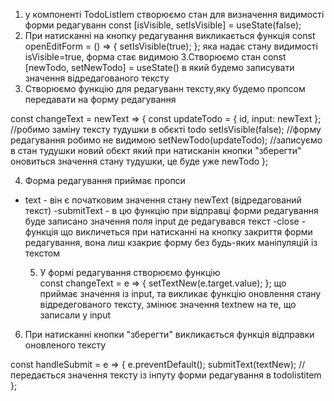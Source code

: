 1. у компоненті TodoListIem створюємо стан для визначення видимості форми
   редагуванн const [isVisible, setIsVisible] = useState(false);
2. При натисканні на кнопку редагування викликається функція const openEditForm
   = () => { setIsVisible(true); }; яка надає стану видимості isVisible=true,
   форма стає видимою 3.Створюємо стан const [newTodo, setNewTodo] = useState()
   в який будемо записувати значення відредагованого тексту
3. Створюємо функцію для редагуванн тексту,яку будемо пропсом передавати на
   форму редагування

const changeText = newText => { const updateTodo = { id, input: newText };
//робимо заміну тексту тудушки в обєкті todo setIsVisible(false); //форму
редагування робимо не видимою setNewTodo(updateTodo); //записуємо в стан тудушки
новий обєкт який при натисканін кнопки "зберегти" оновиться значення стану
тудушки, це буде уже newTodo };

4. Форма редагування приймає пропси

- text - він є початковим значення стану newText (відредагований текст)
  -submitText - в цю функцію при відправці форми редагування буде записано
  значення поля input де редагувався текст -close - функція що викличеться при
  натисканні на кнопку закриття форми редагування, вона лиш кзакриє форму без
  будь-яких маніпуляцій із текстом

  5. У формі редагування створюємо функцію  
     const changeText = e => { setTextNew(e.target.value); }; що приймає
     значення із input, та викликає функцію оновлення стану відредегованого
     тексту, змінює значення textnew на те, що записали у input

6. При натисканні кнопки "зберегти" викликається функція відправки оновленого
   тексту

const handleSubmit = e => { e.preventDefault(); submitText(textNew);
//передається значення тексту із інпуту форми редагування в todolistitem };
